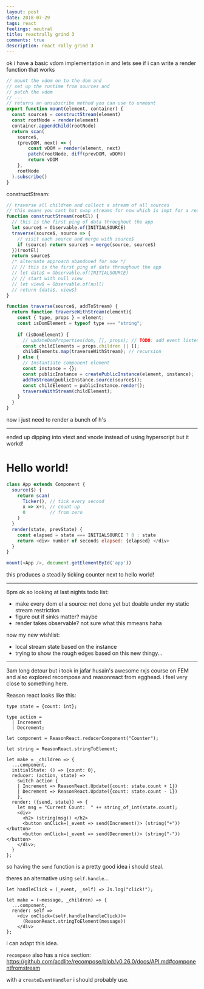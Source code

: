 ```yaml
---
layout: post
date: 2018-07-29
tags: react
feelings: neutral
title: reactrally grind 3 
comments: true
description: react rally grind 3
---
```


ok i have a basic vdom implementation in and lets see if i can write a render function that works

```js
// mount the vdom on to the dom and 
// set up the runtime from sources and
// patch the vdom
// ---
// returns an unsubscribe method you can use to unmount
export function mount(element, container) {
  const source$ = constructStream(element)
  const rootNode = render(element)
  container.appendChild(rootNode)
  return scan(
    source$, 
    (prevDOM, next) => {
        const vDOM = render(element, next)
        patch(rootNode, diff(prevDOM, vDOM))
        return vDOM
    },
    rootNode
  ).subscribe()
}
```

constructStream: 

```js
// traverse all children and collect a stream of all sources
// this means you cant hot swap streams for now which is impt for a real app
function constructStream(rootEl) {
  // this is the first ping of data throughout the app
  let source$ = Observable.of(INITIALSOURCE) 
  traverse(source$, source => {
    // visit each source and merge with source$
    if (source) return source$ = merge(source, source$)
  })(rootEl)
  return source$
  /* alternate approach abandoned for now */
  // // this is the first ping of data throughout the app
  // let data$ = Observable.of(INITIALSOURCE) 
  // // start with null view
  // let view$ = Observable.of(null) 
  // return {data$, view$}
}

function traverse(source$, addToStream) {
  return function traverseWithStream(element){
    const { type, props } = element;
    const isDomElement = typeof type === "string";
  
    if (isDomElement) {
      // updateDomProperties(dom, [], props); // TODO: add event listeners
      const childElements = props.children || [];
      childElements.map(traverseWithStream); // recursion
    } else {
      // Instantiate component element
      const instance = {};
      const publicInstance = createPublicInstance(element, instance);
      addToStream(publicInstance.source(source$));
      const childElement = publicInstance.render();
      traverseWithStream(childElement);
    }
  }
}

```

now i just need to render a bunch of h's

---

ended up dipping into vtext and vnode instead of using hyperscript but it workd!

# Hello world!

```js
class App extends Component {
  source($) {
    return scan(
      Ticker(), // tick every second
      x => x+1, // count up
      0         // from zero
    )
  }
  render(state, prevState) {
    const elapsed = state === INITIALSOURCE ? 0 : state
    return <div> number of seconds elapsed: {elapsed} </div>
  }
}

mount(<App />, document.getElementById('app'))

```

this produces a steadily ticking counter next to hello world!

---

6pm ok so looking at last nights todo list:

- make every dom el a source: not done yet but doable under my static stream restriction
- figure out if sinks matter? maybe
- render takes observable? not sure what this mmeans haha

now my new wishlist:

- local stream state based on the instance
- trying to show the rough edges based on this new thingy...

---

3am long detour but i took in jafar husain's awesome rxjs course on FEM and also explored recompose and reasonreact from egghead. i feel very close to something here.

Reason react looks like this:

```re
type state = {count: int};

type action =
  | Increment
  | Decrement;

let component = ReasonReact.reducerComponent("Counter");

let string = ReasonReact.stringToElement;

let make = _children => {
  ...component,
  initialState: () => {count: 0},
  reducer: (action, state) =>
    switch action {
    | Increment => ReasonReact.Update({count: state.count + 1})
    | Decrement => ReasonReact.Update({count: state.count - 1})
    },
  render: ({send, state}) => {
    let msg = "Current Count:  " ++ string_of_int(state.count);
    <div>
      <h2> (string(msg)) </h2>
      <button onClick=(_event => send(Increment))> (string("+")) </button>
      <button onClick=(_event => send(Decrement))> (string("-")) </button>
    </div>;
  }
};
```

so having the `send` function is a pretty good idea i should steal.

theres an alternative using `self.handle`...

```re
let handleClick = (_event, _self) => Js.log("click!");

let make = (~message, _children) => {
  ...component,
  render: self =>
    <div onClick=(self.handle(handleClick))>
      (ReasonReact.stringToElement(message))
    </div>
};
```

i can adapt this idea.

`recompose` also has a nice section: https://github.com/acdlite/recompose/blob/v0.26.0/docs/API.md#componentfromstream

with a `createEventHandler` i should probably use.
